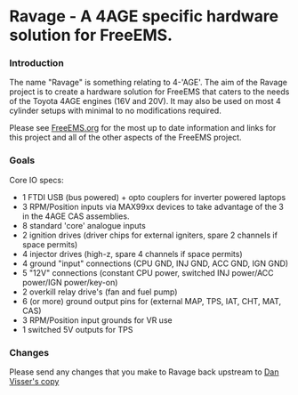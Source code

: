 # Ravage - A 4AGE specific hardware solution for FreeEMS.

### Introduction

The name "Ravage" is something relating to 4-'AGE'. The aim of the Ravage project
is to create a hardware solution for FreeEMS that caters to the needs of the Toyota
4AGE engines (16V and 20V). It may also be used on most 4 cylinder setups with minimal
to no modifications required. 

Please see [FreeEMS.org](http://freeems.org) for the most up to date information
and links for this project and all of the other aspects of the FreeEMS project.

### Goals

Core IO specs:

 - 1 FTDI USB (bus powered) + opto couplers for inverter powered laptops 
 - 3 RPM/Position inputs via MAX99xx devices to take advantage of the 3 in the 4AGE CAS assemblies.
 - 8 standard 'core' analogue inputs 
 - 2 ignition drives (driver chips for external igniters, spare 2 channels if space permits)
 - 4 injector drives (high-z, spare 4 channels if space permits)
 - 4 ground "input" connections (CPU GND, INJ GND, ACC GND, IGN GND)
 - 5 "12V" connections (constant CPU power, switched INJ power/ACC power/IGN power/key-on)
 - 2 overkill relay drive's (fan and fuel pump)
 - 6 (or more) ground output pins for (external MAP, TPS, IAT, CHT, MAT, CAS)
 - 3 RPM/Position input grounds for VR use
 - 1 switched 5V outputs for TPS

### Changes

Please send any changes that you make to Ravage back upstream to [Dan Visser's copy](https://github.com/dvisser/Ravage)

